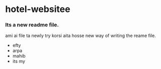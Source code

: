# hotel-websitee

### Its a new readme file.

ami ai file ta newly try korsi
aita hosse new way of writing the reame file.

- efty
- arpa
- mahib
- its my
